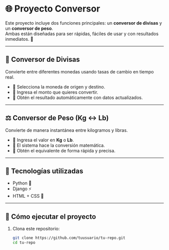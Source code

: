
# 🌐 Proyecto Conversor

Este proyecto incluye dos funciones principales: un **conversor de divisas** y un **conversor de peso**.  
Ambas están diseñadas para ser rápidas, fáciles de usar y con resultados inmediatos. 🚀

---

## 💱 Conversor de Divisas  
Convierte entre diferentes monedas usando tasas de cambio en tiempo real.  
- 🔹 Selecciona la moneda de origen y destino.  
- 🔹 Ingresa el monto que quieres convertir.  
- 🔹 Obtén el resultado automáticamente con datos actualizados.  

---

## ⚖️ Conversor de Peso (Kg ↔ Lb)  
Convierte de manera instantánea entre kilogramos y libras.  
- 🔹 Ingresa el valor en **Kg** o **Lb**.  
- 🔹 El sistema hace la conversión matemática.  
- 🔹 Obtén el equivalente de forma rápida y precisa.  

---

## 📌 Tecnologías utilizadas  
- Python 🐍  
- Django ⚡  
- HTML + CSS 🎨  

---

## 🚀 Cómo ejecutar el proyecto  
1. Clona este repositorio:  
   ```bash
   git clone https://github.com/tuusuario/tu-repo.git
   cd tu-repo

